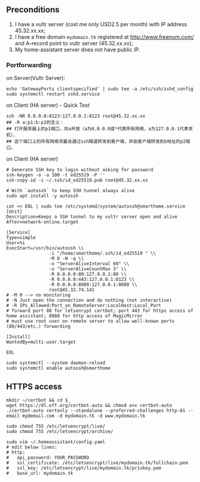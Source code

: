 ## Preconditions  
1. I have a vultr server (cost me only USD2.5 per month) with IP address 45.32.xx.xx;  
2. I have a free domain `mydomain.tk` registered at http://www.freenom.com/ and A-record point to vultr server (45.32.xx.xx);  
3. My home-assistant server does not have public IP.  

### Portforwarding
on Server(Vultr Server): 
```
echo 'GatewayPorts clientspecified' | sudo tee -a /etc/ssh/sshd_config
sudo systemctl restart sshd.service
```

on Client (HA server) - Quick Test
```
ssh -NR 0.0.0.0:8123:127.0.0.1:8123 root@45.32.xx.xx
## -R a:p1:b:p2的含义：
## 打开服务器上的p1端口，向a开放（a为0.0.0.0或*代表所有网络，a为127.0.0.1代表本机），
## 这个端口上的所有网络流量会通过ssh隧道转发到客户端，并由客户端转发到b地址的p2端口。
```

on Client (HA server)
```
# Generate SSH key to login without asking for password
ssh-keygen -o -a 100 -t ed25519 -P ''
ssh-copy-id -i ~/.ssh/id_ed25519.pub root@45.32.xx.xx

# With `autossh` to keep SSH tunnel always alive
sudo apt install -y autossh

cat << EOL | sudo tee /etc/systemd/system/autossh@smarthome.service
[Unit]
Description=Keeps a SSH tunnel to my vultr server open and alive
After=network-online.target

[Service]
Type=simple
User=%i
ExecStart=/usr/bin/autossh \\
                -i "/home/smarthome/.ssh/id_ed25519 " \\
                -M 0 -N -q \\
                -o "ServerAliveInterval 60" \\
                -o "ServerAliveCountMax 3" \\
                -R 0.0.0.0:80:127.0.0.1:80 \\
                -R 0.0.0.0:443:127.0.0.1:8123 \\
                -R 0.0.0.0:8080:127.0.0.1:8080 \\
                root@45.32.74.141
# -M 0 --> no monitoring
# -N Just open the connection and do nothing (not interactive)
# -R IPs_Allowed:Port_on_RemoteServer:LocalHost:Local_Port
# forward port 80 for letsenrypt certbot; port 443 for https access of home assistant; 8080 for http access of MagicMirror
# must use root user on remote server to allow well-known ports (80/443/etc.) forwarding

[Install]
WantedBy=multi-user.target

EOL

sudo systemctl --system daemon-reload
sudo systemctl enable autossh@smarthome
```

## HTTPS access
```
mkdir ~/certbot && cd $_
wget https://dl.eff.org/certbot-auto && chmod a+x certbot-auto
./certbot-auto certonly --standalone --preferred-challenges http-01 --email my@email.com -d mydomain.tk -d www.mydomain.tk

sudo chmod 755 /etc/letsencrypt/live/
sudo chmod 755 /etc/letsencrypt/archive/

sudo vim ~/.homeassistant/config.yaml
# edit below lines: 
# http:
#   api_password: YOUR_PASSWORD
#   ssl_certificate: /etc/letsencrypt/live/mydomain.tk/fullchain.pem
#   ssl_key: /etc/letsencrypt/live/mydomain.tk/privkey.pem
#   base_url: mydomain.tk

```
